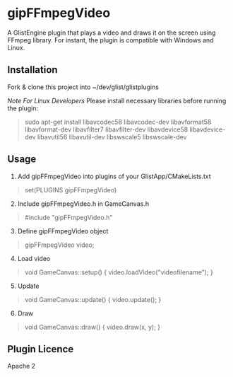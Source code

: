 # gipFFmpegVideo
A GlistEngine plugin that plays a video and draws it on the screen using FFmpeg library. For instant, the plugin is compatible with Windows and Linux.

## Installation
Fork & clone this project into ~/dev/glist/glistplugins

*Note For Linux Developers*
Please install necessary libraries before running the plugin:
> sudo apt-get install libavcodec58 libavcodec-dev libavformat58 libavformat-dev libavfilter7 libavfilter-dev libavdevice58 libavdevice-dev libavutil56 libavutil-dev libswscale5 libswscale-dev

## Usage
1. Add gipFFmpegVideo into plugins of your GlistApp/CMakeLists.txt
> set(PLUGINS gipFFmpegVideo)

2. Include gipFFmpegVideo.h in GameCanvas.h
> #include "gipFFmpegVideo.h"

3. Define gipFFmpegVideo object
> gipFFmpegVideo video;

4. Load video
> void GameCanvas::setup() {
>     video.loadVideo("videofilename");
> }

5. Update
> void GameCanvas::update() {
>     video.update();
> }

6. Draw
> void GameCanvas::draw() {
>     video.draw(x, y);
> }

## Plugin Licence
Apache 2
